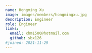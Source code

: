 ```yaml
---
name: Hongming Xu
image: images/members/hongmingxu.jpg
description: Engineer
role: Engineer
links:
  email: xhm1500@hotmail.com
  github: sbx126
#joined: 2021-11-29
---
```


 